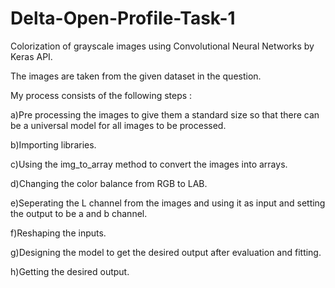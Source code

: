 # Delta-Open-Profile-Task-1
Colorization of grayscale images using Convolutional Neural Networks by Keras API.



The images are taken from the given dataset in the question.

My process consists of the following steps :

 a)Pre processing the images to give them a standard size so that there can be a universal model for all images to be processed.
 
 b)Importing libraries.
 
 c)Using the img_to_array method to convert the images into arrays.
 
 d)Changing the color balance from RGB to LAB.
 
 e)Seperating the L channel from the images and using it as input and setting the output to be a and b channel.
 
 f)Reshaping the inputs.
 
 g)Designing the model to get the desired output after evaluation and fitting.
 
 h)Getting the desired output.
